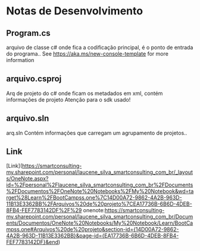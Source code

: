 # Notas de Desenvolvimento

## Program.cs
arquivo de classe c# onde fica a codificação principal, é o ponto de entrada do programa..
See https://aka.ms/new-console-template for more information

## arquivo.csproj
Arq de projeto do c# onde ficam os metadados em xml, contém informações de projeto
Atenção para o sdk usado!

## arquivo.sln
arq.sln Contém informações que carregam um agrupamento de projetos..

## Link
[Link](https://smartconsulting-my.sharepoint.com/personal/laucene_silva_smartconsulting_com_br/_layouts/OneNote.aspx?id=%2Fpersonal%2Flaucene_silva_smartconsulting_com_br%2FDocuments%2FDocumentos%2FOneNote%20Notebooks%2FMy%20Notebook&wd=target%28Learn%2FBootCampss.one%7C14D00A72-9862-4A2B-963D-11B13E3362BB%2FArquivos%20de%20projeto%7CEA17736B-6B6D-4DEB-8FB4-FEF7783142DF%2F%29
onenote:https://smartconsulting-my.sharepoint.com/personal/laucene_silva_smartconsulting_com_br/Documents/Documentos/OneNote%20Notebooks/My%20Notebook/Learn/BootCampss.one#Arquivos%20de%20projeto&section-id={14D00A72-9862-4A2B-963D-11B13E3362BB}&page-id={EA17736B-6B6D-4DEB-8FB4-FEF7783142DF}&end)
